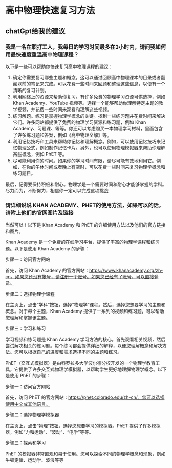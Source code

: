 # 高中物理快速复习方法

## chatGpt给我的建议

### 我是一名在职打工人，我每日的学习时间最多在3小时内，请问我如何用最快速度重温高中物理课程？

以下是一些可以帮助你快速复习高中物理课程的建议：

1. 确定你需要复习哪些主题和概念。这可以通过回顾高中物理课本的目录或者翻阅以前的笔记来完成。可以花费一些时间来回顾和整理这些信息，以便有一个清晰的复习计划。
2. 利用网络上的资源来帮助你复习。有许多免费的物理学习资源可供选择，例如 Khan Academy、YouTube 视频等。选择一个能够帮助你理解特定主题的教学视频，并花费一些时间来观看和理解这些视频。
3. 练习解题。练习是掌握物理学概念的关键。找到一些练习题并花费时间来解决它们。许多网站都提供了免费的物理学习资源和练习题，例如 Khan Academy、习题课、等等。你还可以考虑购买一本物理学习材料，里面包含了许多练习题和答案，例如《高中物理全解》等。
4. 利用记忆技巧和工具来帮助你记忆和理解概念。例如，可以使用记忆技巧来记忆物理公式，例如制作记忆卡片。另外，也可以使用物理模拟器来帮助你理解某些概念，例如 PhET 等。
5. 尽可能利用你的时间。如果你的学习时间有限，请尽可能有效地利用它。例如，在你的午休时间或者晚上有空时，可以花费一些时间来复习物理学概念和练习题目。

最后，记得要保持积极和耐心。物理学是一个需要时间和耐心才能够掌握的学科。尽力而为，不断努力，相信你一定可以完成这项挑战

### 请详细说说 KHAN ACADEMY、PHET的使用方法，如果可以的话，请附上他们的官网图片及链接

当然可以！以下是 Khan Academy 和 PhET 的详细使用方法以及他们的官方链接和图片。

Khan Academy 是一个免费的在线学习平台，提供了丰富的物理学课程和练习题。以下是使用 Khan Academy 的步骤：

步骤一：访问官方网站

首先，访问 Khan Academy 的官方网站：https://www.khanacademy.org/zh-cn。如果您还没有帐号，请注册一个账号。如果您已经有了账号，可以直接登录。

步骤二：选择物理学课程

在主页上，点击“学科”按钮，选择“物理学”课程。然后，选择您想要学习的主题和概念。对于每个主题，Khan Academy 提供了一系列的视频和练习题，可以帮助您理解和掌握该主题。

步骤三：学习和练习

学习视频和练习题是 Khan Academy 学习方法的核心。首先观看相关视频，然后尝试解决相关的练习题。每个练习都会提供详细的解释，以便您理解概念和解决方法。您可以根据自己的进度和需求选择不同的主题和练习。

PhET（交互式模拟器）是由科罗拉多大学波尔德分校开发的一个物理学教育工具，它提供了许多交互式物理学模拟器，以帮助学生更好地理解物理学概念。以下是使用 PhET 的步骤：

步骤一：访问官方网站

首先，访问 PhET 的官方网站：https://phet.colorado.edu/zh-cn/。您可以选择使用中文或其他语言。

步骤二：选择物理学模拟器

在主页上，点击“物理”按钮，选择您想要学习的模拟器。PhET 提供了许多模拟器，例如“力和运动”、“波动”、“电学”等等。

步骤三：探索和学习

PhET 的模拟器非常直观和易于使用。您可以探索不同的物理学概念和现象，例如牛顿定律、运动学、波浪等等

